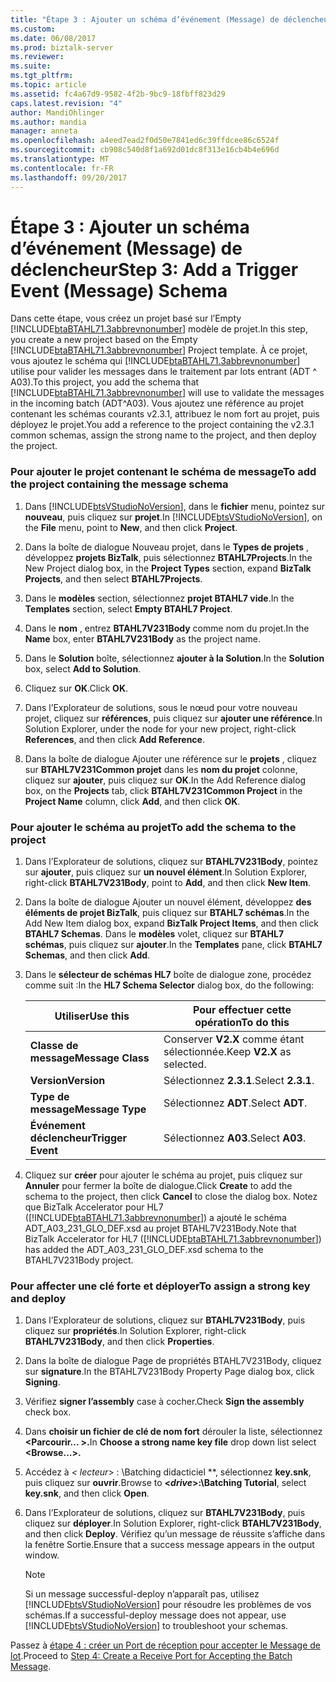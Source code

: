 ```yaml
---
title: "Étape 3 : Ajouter un schéma d’événement (Message) de déclencheur | Documents Microsoft"
ms.custom: 
ms.date: 06/08/2017
ms.prod: biztalk-server
ms.reviewer: 
ms.suite: 
ms.tgt_pltfrm: 
ms.topic: article
ms.assetid: fc4a67d9-9582-4f2b-9bc9-18fbff823d29
caps.latest.revision: "4"
author: MandiOhlinger
ms.author: mandia
manager: anneta
ms.openlocfilehash: a4eed7ead2f0d50e7841ed6c39ffdcee86c6524f
ms.sourcegitcommit: cb908c540d8f1a692d01dc8f313e16cb4b4e696d
ms.translationtype: MT
ms.contentlocale: fr-FR
ms.lasthandoff: 09/20/2017
---
```

# <a name="step-3-add-a-trigger-event-message-schema"></a><span data-ttu-id="548a1-102">Étape 3 : Ajouter un schéma d’événement (Message) de déclencheur</span><span class="sxs-lookup"><span data-stu-id="548a1-102">Step 3: Add a Trigger Event (Message) Schema</span></span>
<span data-ttu-id="548a1-103">Dans cette étape, vous créez un projet basé sur l’Empty [!INCLUDE[btaBTAHL71.3abbrevnonumber](../../includes/btabtahl71-3abbrevnonumber-md.md)] modèle de projet.</span><span class="sxs-lookup"><span data-stu-id="548a1-103">In this step, you create a new project based on the Empty [!INCLUDE[btaBTAHL71.3abbrevnonumber](../../includes/btabtahl71-3abbrevnonumber-md.md)] Project template.</span></span> <span data-ttu-id="548a1-104">À ce projet, vous ajoutez le schéma qui [!INCLUDE[btaBTAHL71.3abbrevnonumber](../../includes/btabtahl71-3abbrevnonumber-md.md)] utilise pour valider les messages dans le traitement par lots entrant (ADT ^ A03).</span><span class="sxs-lookup"><span data-stu-id="548a1-104">To this project, you add the schema that [!INCLUDE[btaBTAHL71.3abbrevnonumber](../../includes/btabtahl71-3abbrevnonumber-md.md)] will use to validate the messages in the incoming batch (ADT^A03).</span></span> <span data-ttu-id="548a1-105">Vous ajoutez une référence au projet contenant les schémas courants v2.3.1, attribuez le nom fort au projet, puis déployez le projet.</span><span class="sxs-lookup"><span data-stu-id="548a1-105">You add a reference to the project containing the v2.3.1 common schemas, assign the strong name to the project, and then deploy the project.</span></span>  
  
### <a name="to-add-the-project-containing-the-message-schema"></a><span data-ttu-id="548a1-106">Pour ajouter le projet contenant le schéma de message</span><span class="sxs-lookup"><span data-stu-id="548a1-106">To add the project containing the message schema</span></span>  
  
1.  <span data-ttu-id="548a1-107">Dans [!INCLUDE[btsVStudioNoVersion](../../includes/btsvstudionoversion-md.md)], dans le **fichier** menu, pointez sur **nouveau**, puis cliquez sur **projet**.</span><span class="sxs-lookup"><span data-stu-id="548a1-107">In [!INCLUDE[btsVStudioNoVersion](../../includes/btsvstudionoversion-md.md)], on the **File** menu, point to **New**, and then click **Project**.</span></span>  
  
2.  <span data-ttu-id="548a1-108">Dans la boîte de dialogue Nouveau projet, dans le **Types de projets** , développez **projets BizTalk**, puis sélectionnez **BTAHL7Projects**.</span><span class="sxs-lookup"><span data-stu-id="548a1-108">In the New Project dialog box, in the **Project Types** section, expand **BizTalk Projects**, and then select **BTAHL7Projects**.</span></span>  
  
3.  <span data-ttu-id="548a1-109">Dans le **modèles** section, sélectionnez **projet BTAHL7 vide**.</span><span class="sxs-lookup"><span data-stu-id="548a1-109">In the **Templates** section, select **Empty BTAHL7 Project**.</span></span>  
  
4.  <span data-ttu-id="548a1-110">Dans le **nom** , entrez **BTAHL7V231Body** comme nom du projet.</span><span class="sxs-lookup"><span data-stu-id="548a1-110">In the **Name** box, enter **BTAHL7V231Body** as the project name.</span></span>  
  
5.  <span data-ttu-id="548a1-111">Dans le **Solution** boîte, sélectionnez **ajouter à la Solution**.</span><span class="sxs-lookup"><span data-stu-id="548a1-111">In the **Solution** box, select **Add to Solution**.</span></span>  
  
6.  <span data-ttu-id="548a1-112">Cliquez sur **OK**.</span><span class="sxs-lookup"><span data-stu-id="548a1-112">Click **OK**.</span></span>  
  
7.  <span data-ttu-id="548a1-113">Dans l’Explorateur de solutions, sous le nœud pour votre nouveau projet, cliquez sur **références**, puis cliquez sur **ajouter une référence**.</span><span class="sxs-lookup"><span data-stu-id="548a1-113">In Solution Explorer, under the node for your new project, right-click **References**, and then click **Add Reference**.</span></span>  
  
8.  <span data-ttu-id="548a1-114">Dans la boîte de dialogue Ajouter une référence sur le **projets** , cliquez sur **BTAHL7V231Common projet** dans les **nom du projet** colonne, cliquez sur **ajouter**, puis cliquez sur **OK**.</span><span class="sxs-lookup"><span data-stu-id="548a1-114">In the Add Reference dialog box, on the **Projects** tab, click **BTAHL7V231Common Project** in the **Project Name** column, click **Add**, and then click **OK**.</span></span>  
  
### <a name="to-add-the-schema-to-the-project"></a><span data-ttu-id="548a1-115">Pour ajouter le schéma au projet</span><span class="sxs-lookup"><span data-stu-id="548a1-115">To add the schema to the project</span></span>  
  
1.  <span data-ttu-id="548a1-116">Dans l’Explorateur de solutions, cliquez sur **BTAHL7V231Body**, pointez sur **ajouter**, puis cliquez sur **un nouvel élément**.</span><span class="sxs-lookup"><span data-stu-id="548a1-116">In Solution Explorer, right-click **BTAHL7V231Body**, point to **Add**, and then click **New Item**.</span></span>  
  
2.  <span data-ttu-id="548a1-117">Dans la boîte de dialogue Ajouter un nouvel élément, développez **des éléments de projet BizTalk**, puis cliquez sur **BTAHL7 schémas**.</span><span class="sxs-lookup"><span data-stu-id="548a1-117">In the Add New Item dialog box, expand **BizTalk Project Items**, and then click **BTAHL7 Schemas**.</span></span> <span data-ttu-id="548a1-118">Dans le **modèles** volet, cliquez sur **BTAHL7 schémas**, puis cliquez sur **ajouter**.</span><span class="sxs-lookup"><span data-stu-id="548a1-118">In the **Templates** pane, click **BTAHL7 Schemas**, and then click **Add**.</span></span>  
  
3.  <span data-ttu-id="548a1-119">Dans le **sélecteur de schémas HL7** boîte de dialogue zone, procédez comme suit :</span><span class="sxs-lookup"><span data-stu-id="548a1-119">In the **HL7 Schema Selector** dialog box, do the following:</span></span>  
  
    |<span data-ttu-id="548a1-120">Utiliser</span><span class="sxs-lookup"><span data-stu-id="548a1-120">Use this</span></span>|<span data-ttu-id="548a1-121">Pour effectuer cette opération</span><span class="sxs-lookup"><span data-stu-id="548a1-121">To do this</span></span>|  
    |--------------|----------------|  
    |<span data-ttu-id="548a1-122">**Classe de message**</span><span class="sxs-lookup"><span data-stu-id="548a1-122">**Message Class**</span></span>|<span data-ttu-id="548a1-123">Conserver **V2.X** comme étant sélectionnée.</span><span class="sxs-lookup"><span data-stu-id="548a1-123">Keep **V2.X** as selected.</span></span>|  
    |<span data-ttu-id="548a1-124">**Version**</span><span class="sxs-lookup"><span data-stu-id="548a1-124">**Version**</span></span>|<span data-ttu-id="548a1-125">Sélectionnez **2.3.1**.</span><span class="sxs-lookup"><span data-stu-id="548a1-125">Select **2.3.1**.</span></span>|  
    |<span data-ttu-id="548a1-126">**Type de message**</span><span class="sxs-lookup"><span data-stu-id="548a1-126">**Message Type**</span></span>|<span data-ttu-id="548a1-127">Sélectionnez **ADT**.</span><span class="sxs-lookup"><span data-stu-id="548a1-127">Select **ADT**.</span></span>|  
    |<span data-ttu-id="548a1-128">**Événement déclencheur**</span><span class="sxs-lookup"><span data-stu-id="548a1-128">**Trigger Event**</span></span>|<span data-ttu-id="548a1-129">Sélectionnez **A03**.</span><span class="sxs-lookup"><span data-stu-id="548a1-129">Select **A03**.</span></span>|  
  
4.  <span data-ttu-id="548a1-130">Cliquez sur **créer** pour ajouter le schéma au projet, puis cliquez sur **Annuler** pour fermer la boîte de dialogue.</span><span class="sxs-lookup"><span data-stu-id="548a1-130">Click **Create** to add the schema to the project, then click **Cancel** to close the dialog box.</span></span> <span data-ttu-id="548a1-131">Notez que BizTalk Accelerator pour HL7 ([!INCLUDE[btaBTAHL71.3abbrevnonumber](../../includes/btabtahl71-3abbrevnonumber-md.md)]) a ajouté le schéma ADT_A03_231_GLO_DEF.xsd au projet BTAHL7V231Body.</span><span class="sxs-lookup"><span data-stu-id="548a1-131">Note that BizTalk Accelerator for HL7 ([!INCLUDE[btaBTAHL71.3abbrevnonumber](../../includes/btabtahl71-3abbrevnonumber-md.md)]) has added the ADT_A03_231_GLO_DEF.xsd schema to the BTAHL7V231Body project.</span></span>  
  
### <a name="to-assign-a-strong-key-and-deploy"></a><span data-ttu-id="548a1-132">Pour affecter une clé forte et déployer</span><span class="sxs-lookup"><span data-stu-id="548a1-132">To assign a strong key and deploy</span></span>  
  
1.  <span data-ttu-id="548a1-133">Dans l’Explorateur de solutions, cliquez sur **BTAHL7V231Body**, puis cliquez sur **propriétés**.</span><span class="sxs-lookup"><span data-stu-id="548a1-133">In Solution Explorer, right-click **BTAHL7V231Body**, and then click **Properties**.</span></span>  
  
2.  <span data-ttu-id="548a1-134">Dans la boîte de dialogue Page de propriétés BTAHL7V231Body, cliquez sur **signature**.</span><span class="sxs-lookup"><span data-stu-id="548a1-134">In the BTAHL7V231Body Property Page dialog box, click **Signing**.</span></span>  
  
3.  <span data-ttu-id="548a1-135">Vérifiez **signer l’assembly** case à cocher.</span><span class="sxs-lookup"><span data-stu-id="548a1-135">Check **Sign the assembly** check box.</span></span>  
  
4.  <span data-ttu-id="548a1-136">Dans **choisir un fichier de clé de nom fort** dérouler la liste, sélectionnez  **\<Parcourir... >.**</span><span class="sxs-lookup"><span data-stu-id="548a1-136">In **Choose a strong name key file** drop down list select **\<Browse…>.**</span></span>  
  
5.  <span data-ttu-id="548a1-137">Accédez à  **\<* lecteur*> : \Batching didacticiel **, sélectionnez **key.snk**, puis cliquez sur **ouvrir**.</span><span class="sxs-lookup"><span data-stu-id="548a1-137">Browse to **\<*drive*>:\Batching Tutorial**, select **key.snk**, and then click **Open**.</span></span>  
  
6.  <span data-ttu-id="548a1-138">Dans l’Explorateur de solutions, cliquez sur **BTAHL7V231Body**, puis cliquez sur **déployer**.</span><span class="sxs-lookup"><span data-stu-id="548a1-138">In Solution Explorer, right-click **BTAHL7V231Body**, and then click **Deploy**.</span></span> <span data-ttu-id="548a1-139">Vérifiez qu’un message de réussite s’affiche dans la fenêtre Sortie.</span><span class="sxs-lookup"><span data-stu-id="548a1-139">Ensure that a success message appears in the output window.</span></span>  
  
    > [!NOTE]
    >  <span data-ttu-id="548a1-140">Si un message successful-deploy n’apparaît pas, utilisez [!INCLUDE[btsVStudioNoVersion](../../includes/btsvstudionoversion-md.md)] pour résoudre les problèmes de vos schémas.</span><span class="sxs-lookup"><span data-stu-id="548a1-140">If a successful-deploy message does not appear, use [!INCLUDE[btsVStudioNoVersion](../../includes/btsvstudionoversion-md.md)] to troubleshoot your schemas.</span></span>  
  
 <span data-ttu-id="548a1-141">Passez à [étape 4 : créer un Port de réception pour accepter le Message de lot](../../adapters-and-accelerators/accelerator-hl7/step-4-create-a-receive-port-for-accepting-the-batch-message.md).</span><span class="sxs-lookup"><span data-stu-id="548a1-141">Proceed to [Step 4: Create a Receive Port for Accepting the Batch Message](../../adapters-and-accelerators/accelerator-hl7/step-4-create-a-receive-port-for-accepting-the-batch-message.md).</span></span>